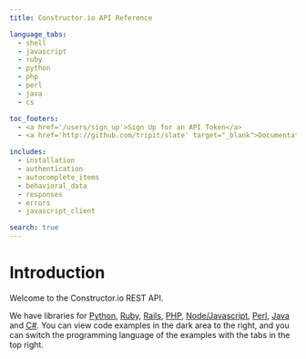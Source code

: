 ```yaml
---
title: Constructor.io API Reference

language_tabs:
  - shell
  - javascript
  - ruby
  - python
  - php
  - perl
  - java
  - cs

toc_footers:
  - <a href='/users/sign_up'>Sign Up for an API Token</a>
  - <a href='http://github.com/tripit/slate' target="_blank">Documentation Powered by Slate</a>

includes:
  - installation
  - authentication
  - autocomplete_items
  - behavioral_data
  - responses
  - errors
  - javascript_client

search: true
---
```


# Introduction

Welcome to the Constructor.io REST API.

We have libraries for [Python](https://github.com/Constructor-io/constructorio-python), [Ruby](https://github.com/Constructor-io/constructorio-ruby-gem), [Rails](https://github.com/Constructor-io/constructorio-rails), [PHP](https://github.com/Constructor-io/constructorio-php), [Node/Javascript](https://github.com/Constructor-io/constructorio-javascript), [Perl](https://github.com/Constructor-io/constructorio-perl), [Java](https://github.com/Constructor-io/constructorio-java) and [C#](https://github.com/Constructor-io/constructorio-csharp).  You can view code examples in the dark area to the right, and you can switch the programming language of the examples with the tabs in the top right.

